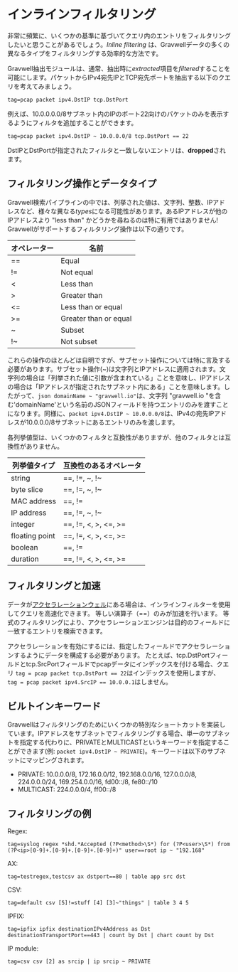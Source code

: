 # インラインフィルタリング

非常に頻繁に、いくつかの基準に基づいてクエリ内のエントリをフィルタリングしたいと思うことがあるでしょう。*Inline filtering* は、Gravwellデータの多くの異なるタイプをフィルタリングする効率的な方法です。

Gravwell抽出モジュールは、通常、抽出時に*extracted*項目を*filtered*することを可能にします。パケットからIPv4宛先IPとTCP宛先ポートを抽出する以下のクエリを考えてみましょう。

```
tag=pcap packet ipv4.DstIP tcp.DstPort
```

例えば、10.0.0.0.0/8サブネット内のIPのポート22向けのパケットのみを表示するようにフィルタを追加することができます。

```
tag=pcap packet ipv4.DstIP ~ 10.0.0.0/8 tcp.DstPort == 22
```

DstIPとDstPortが指定されたフィルタと一致しないエントリは、**dropped**されます。

## フィルタリング操作とデータタイプ

Gravwell検索パイプラインの中では、列挙された値は、文字列、整数、IPアドレスなど、様々な異なる*types*になる可能性があります。あるIPアドレスが他のIPアドレスより "less than" かどうかを尋ねるのは特に有用ではありません! Gravwellがサポートするフィルタリング操作は以下の通りです。

| オペレーター | 名前 |
|----------|------|
| == | Equal |
| != | Not equal |
| < | Less than |
| > | Greater than |
| <= | Less than or equal |
| >= | Greater than or equal |
| ~ | Subset |
| !~ | Not subset |

これらの操作のほとんどは自明ですが、サブセット操作については特に言及する必要があります。サブセット操作(~)は文字列とIPアドレスに適用されます。文字列の場合は「列挙された値に引数が含まれている」ことを意味し、IPアドレスの場合は「IPアドレスが指定されたサブネット内にある」ことを意味します。したがって、`json domainName ~ "gravwell.io"`は、文字列 "gravwell.io "を含む'domainName'という名前のJSONフィールドを持つエントリのみを渡すことになります。同様に、`packet ipv4.DstIP ~ 10.0.0.0/8`は、IPv4の宛先IPアドレスが10.0.0.0/8サブネットにあるエントリのみを渡します。

各列挙値型は、いくつかのフィルタと互換性がありますが、他のフィルタとは互換性がありません。

| 列挙値タイプ | 互換性のあるオペレータ |
|-----------------------|----------------------|
| string | ==, !=, ~, !~
| byte slice | ==, !=, ~, !~
| MAC address | ==, !=
| IP address | ==, !=, ~, !~
| integer | ==, !=, <, >, <=, >=
| floating point | ==, !=, <, >, <=, >=
| boolean | ==, !=
| duration | ==, !=, <, >, <=, >=

## フィルタリングと加速

データが[アクセラレーションウェル](#!configuration/accelerators.md)にある場合は、インラインフィルターを使用してクエリを高速化できます。 等しい演算子（==）のみが加速を行います。 等式のフィルタリングにより、アクセラレーションエンジンは目的のフィールドに一致するエントリを検索できます。

アクセラレーションを有効にするには、指定したフィールドでアクセラレーションするようにデータを構成する必要があります。 たとえば、tcp.DstPortフィールドとtcp.SrcPortフィールドでpcapデータにインデックスを付ける場合、クエリ `tag = pcap packet tcp.DstPort == 22`はインデックスを使用しますが、` tag = pcap packet ipv4.SrcIP == 10.0.0.1`はしません。

## ビルトインキーワード

Gravwellはフィルタリングのためにいくつかの特別なショートカットを実装しています。IPアドレスをサブネットでフィルタリングする場合、単一のサブネットを指定する代わりに、PRIVATEとMULTICASTというキーワードを指定することができます(例: `packet ipv4.DstIP ~ PRIVATE`)。キーワードは以下のサブネットにマッピングされます。

* PRIVATE: 10.0.0.0/8, 172.16.0.0/12, 192.168.0.0/16, 127.0.0.0/8, 224.0.0.0/24, 169.254.0.0/16, fd00::/8, fe80::/10
* MULTICAST: 224.0.0.0/4, ff00::/8

## フィルタリングの例

Regex:

```
tag=syslog regex *shd.*Accepted (?P<method>\S*) for (?P<user>\S*) from (?P<ip>[0-9]+.[0-9]+.[0-9]+.[0-9]+)" user==root ip ~ "192.168"
```

AX:

```
tag=testregex,testcsv ax dstport==80 | table app src dst
```

CSV:

```
tag=default csv [5]!=stuff [4] [3]~"things" | table 3 4 5
```

IPFIX:

```
tag=ipfix ipfix destinationIPv4Address as Dst destinationTransportPort==443 | count by Dst | chart count by Dst
```

IP module:

```
tag=csv csv [2] as srcip | ip srcip ~ PRIVATE
```